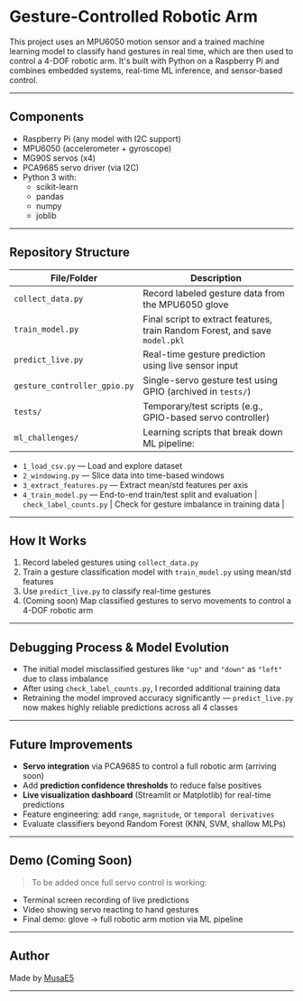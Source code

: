 # Gesture-Controlled Robotic Arm

This project uses an MPU6050 motion sensor and a trained machine learning model to classify hand gestures in real time, which are then used to control a 4-DOF robotic arm. It's built with Python on a Raspberry Pi and combines embedded systems, real-time ML inference, and sensor-based control.

---

##  Components

- Raspberry Pi (any model with I2C support)
- MPU6050 (accelerometer + gyroscope)
- MG90S servos (x4)
- PCA9685 servo driver (via I2C)
- Python 3 with:
  - scikit-learn
  - pandas
  - numpy
  - joblib

---

##  Repository Structure

| File/Folder             | Description |
|-------------------------|-------------|
| `collect_data.py`       | Record labeled gesture data from the MPU6050 glove |
| `train_model.py`        | Final script to extract features, train Random Forest, and save `model.pkl` |
| `predict_live.py`       | Real-time gesture prediction using live sensor input |
| `gesture_controller_gpio.py` | Single-servo gesture test using GPIO (archived in `tests/`) |
| `tests/`                | Temporary/test scripts (e.g., GPIO-based servo controller) |
| `ml_challenges/`        | Learning scripts that break down ML pipeline:
  - `1_load_csv.py` — Load and explore dataset
  - `2_windowing.py` — Slice data into time-based windows
  - `3_extract_features.py` — Extract mean/std features per axis
  - `4_train_model.py` — End-to-end train/test split and evaluation
| `check_label_counts.py` | Check for gesture imbalance in training data |

---

##  How It Works

1. Record labeled gestures using `collect_data.py`
2. Train a gesture classification model with `train_model.py` using mean/std features
3. Use `predict_live.py` to classify real-time gestures
4. (Coming soon) Map classified gestures to servo movements to control a 4-DOF robotic arm

---

##  Debugging Process & Model Evolution

- The initial model misclassified gestures like `"up"` and `"down"` as `"left"` due to class imbalance
- After using `check_label_counts.py`, I recorded additional training data
- Retraining the model improved accuracy significantly — `predict_live.py` now makes highly reliable predictions across all 4 classes

---

##  Future Improvements

-  **Servo integration** via PCA9685 to control a full robotic arm (arriving soon)
-  Add **prediction confidence thresholds** to reduce false positives
-  **Live visualization dashboard** (Streamlit or Matplotlib) for real-time predictions
-  Feature engineering: add `range`, `magnitude`, or `temporal derivatives`
-  Evaluate classifiers beyond Random Forest (KNN, SVM, shallow MLPs)

---

##  Demo (Coming Soon)

> To be added once full servo control is working:

-  Terminal screen recording of live predictions
-  Video showing servo reacting to hand gestures
-  Final demo: glove → full robotic arm motion via ML pipeline

---

##  Author

Made by [MusaE5](https://github.com/MusaE5)

---

